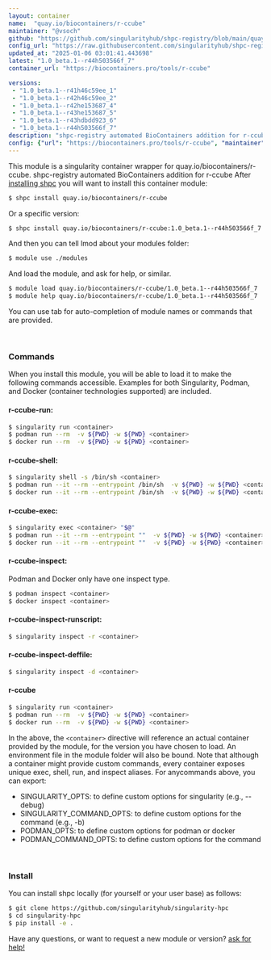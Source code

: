 ```yaml
---
layout: container
name:  "quay.io/biocontainers/r-ccube"
maintainer: "@vsoch"
github: "https://github.com/singularityhub/shpc-registry/blob/main/quay.io/biocontainers/r-ccube/container.yaml"
config_url: "https://raw.githubusercontent.com/singularityhub/shpc-registry/main/quay.io/biocontainers/r-ccube/container.yaml"
updated_at: "2025-01-06 03:01:41.443698"
latest: "1.0_beta.1--r44h503566f_7"
container_url: "https://biocontainers.pro/tools/r-ccube"

versions:
 - "1.0_beta.1--r41h46c59ee_1"
 - "1.0_beta.1--r42h46c59ee_2"
 - "1.0_beta.1--r42he153687_4"
 - "1.0_beta.1--r43he153687_5"
 - "1.0_beta.1--r43hdbdd923_6"
 - "1.0_beta.1--r44h503566f_7"
description: "shpc-registry automated BioContainers addition for r-ccube"
config: {"url": "https://biocontainers.pro/tools/r-ccube", "maintainer": "@vsoch", "description": "shpc-registry automated BioContainers addition for r-ccube", "latest": {"1.0_beta.1--r44h503566f_7": "sha256:fbd2e7851be385309db28dda976a804e6f7187ba09d606e7dfaedd85f033c9ee"}, "tags": {"1.0_beta.1--r41h46c59ee_1": "sha256:88ef4c800eadf6640eabc8db3502bd241773702f07db48353f5f286dd26110f5", "1.0_beta.1--r42h46c59ee_2": "sha256:04fb357f16795109854eb04600a650f95917609aef29d4a625e95a42d50caa5c", "1.0_beta.1--r42he153687_4": "sha256:0482ff191487ddcd45e6af68bc1d3d13cdbe3d1e970c873ba11def9db6e5a878", "1.0_beta.1--r43he153687_5": "sha256:65cd907820c2594c61d116866b694f4211b810a2ccd7b7391c9de280792237c0", "1.0_beta.1--r43hdbdd923_6": "sha256:065895dcbbc8ef6327e92ee0ec663504d6e2404e4ae7184c5bb0ebcef915ae41", "1.0_beta.1--r44h503566f_7": "sha256:fbd2e7851be385309db28dda976a804e6f7187ba09d606e7dfaedd85f033c9ee"}, "docker": "quay.io/biocontainers/r-ccube"}
---
```


This module is a singularity container wrapper for quay.io/biocontainers/r-ccube.
shpc-registry automated BioContainers addition for r-ccube
After [installing shpc](#install) you will want to install this container module:


```bash
$ shpc install quay.io/biocontainers/r-ccube
```

Or a specific version:

```bash
$ shpc install quay.io/biocontainers/r-ccube:1.0_beta.1--r44h503566f_7
```

And then you can tell lmod about your modules folder:

```bash
$ module use ./modules
```

And load the module, and ask for help, or similar.

```bash
$ module load quay.io/biocontainers/r-ccube/1.0_beta.1--r44h503566f_7
$ module help quay.io/biocontainers/r-ccube/1.0_beta.1--r44h503566f_7
```

You can use tab for auto-completion of module names or commands that are provided.

<br>

### Commands

When you install this module, you will be able to load it to make the following commands accessible.
Examples for both Singularity, Podman, and Docker (container technologies supported) are included.

#### r-ccube-run:

```bash
$ singularity run <container>
$ podman run --rm  -v ${PWD} -w ${PWD} <container>
$ docker run --rm  -v ${PWD} -w ${PWD} <container>
```

#### r-ccube-shell:

```bash
$ singularity shell -s /bin/sh <container>
$ podman run --it --rm --entrypoint /bin/sh  -v ${PWD} -w ${PWD} <container>
$ docker run --it --rm --entrypoint /bin/sh  -v ${PWD} -w ${PWD} <container>
```

#### r-ccube-exec:

```bash
$ singularity exec <container> "$@"
$ podman run --it --rm --entrypoint ""  -v ${PWD} -w ${PWD} <container> "$@"
$ docker run --it --rm --entrypoint ""  -v ${PWD} -w ${PWD} <container> "$@"
```

#### r-ccube-inspect:

Podman and Docker only have one inspect type.

```bash
$ podman inspect <container>
$ docker inspect <container>
```

#### r-ccube-inspect-runscript:

```bash
$ singularity inspect -r <container>
```

#### r-ccube-inspect-deffile:

```bash
$ singularity inspect -d <container>
```



#### r-ccube

```bash
$ singularity run <container>
$ podman run --rm  -v ${PWD} -w ${PWD} <container>
$ docker run --rm  -v ${PWD} -w ${PWD} <container>
```


In the above, the `<container>` directive will reference an actual container provided
by the module, for the version you have chosen to load. An environment file in the
module folder will also be bound. Note that although a container
might provide custom commands, every container exposes unique exec, shell, run, and
inspect aliases. For anycommands above, you can export:

 - SINGULARITY_OPTS: to define custom options for singularity (e.g., --debug)
 - SINGULARITY_COMMAND_OPTS: to define custom options for the command (e.g., -b)
 - PODMAN_OPTS: to define custom options for podman or docker
 - PODMAN_COMMAND_OPTS: to define custom options for the command

<br>

### Install

You can install shpc locally (for yourself or your user base) as follows:

```bash
$ git clone https://github.com/singularityhub/singularity-hpc
$ cd singularity-hpc
$ pip install -e .
```

Have any questions, or want to request a new module or version? [ask for help!](https://github.com/singularityhub/singularity-hpc/issues)